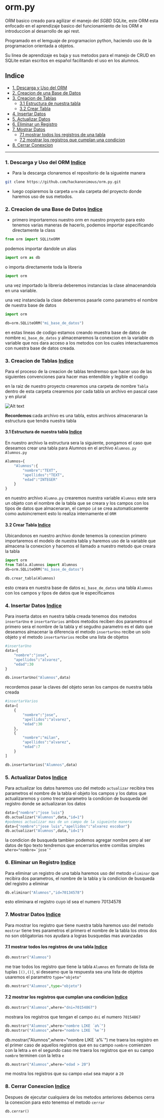# orm.py
ORM basico creado para agilizar el manejo del *SGBD* SQLite, este ORM esta enfocado en el aprendizaje basico del funcionamiento de los ORM e introduccion al desarrollo de api rest.

Programado en el lemguaje de programacion python, haciendo uso de la programacion orientada a objetos.

Su linea de aprendizaje es baja y sus metodos para el manejo de CRUD en SQLite estan escritos en español facilitando el uso en los alumnos.
## Indice
- [1. Descarga y Uso del ORM](#1-descarga-y-uso-del-orm)
- [2. Creacion de una Base de Datos](#2-creacion-de-una-base-de-datos)
- [3. Creacion de Tablas](#3-creacion-de-tablas)
  * [3.1 Estructura de nuestra tabla](#31-estructura-de-nuestra-tabla)
  * [3.2 Crear Tabla](#32-crear-tabla)
- [4. Insertar Datos](#4-insertar-datos)
- [5. Actualizar Datos](#5-actualizar-datos)
- [6. Eliminar un Registro](#6-eliminar-un-registro)
- [7. Mostrar Datos](#7-mostrar-datos)
  * [7.1 mostrar todos los registros de una tabla](#71-mostrar-todos-los-registros-de-una-tabla)
  * [7.2 mostrar los registros que cumplan una condicion](#72-mostrar-los-registros-que-cumplan-una-condicion)
- [8. Cerrar Conexcion](#8-cerrar-conexcion)
---
### 1. Descarga y Uso del ORM [Indice](#indice)
- Para la descarga clonaremos el repositorio de la sigueinte manera
```bash
git clone https://github.com/hackanonimous/orm.py.git
``` 
- luego copiaremos la carpeta `orm` ala carpeta del proyecto donde haremos uso de sus metodos.

### 2. Creacion de una Base de Datos [Indice](#indice)
- primero importaremos nuestro orm en nuestro proyecto para esto tenemos varias maneras de hacerlo, podemos importar especificando directamente la class
```python
from orm import SQLiteORM
```
podemos importar dandole un alias
```python
import orm as db
```
o importa directamente toda la libreria
```python
import orm
```
una vez importado la libreria deberemos instancias la clase almacenandola en una variable.

una vez instanciada la clase deberemos pasarle como parametro el nombre de nuestra base de datos
```python
import orm

db=orm.SQLiteORM("mi_base_de_datos")
```
en estas lineas de codigo estamos creando muestra base de datos de nombre `mi_base_de_datos` y almacenaremos la conexcion en la variable `db` variable que nos dara acceso a los metodos con los cuales interactuaremos con nuestra base de datos creada.

### 3. Creacion de Tablas [Indice](#indice)
Para el proceso de la creacion de tablas tendremso que hacer uso de las siguientes convenciones para hacer mas entendible y legible el codigo

en la raiz de nuestro proyecto crearemos una carpeta de nombre `Tabla` dentro de esta carpeta crearemos por cada tabla un archivo en pascal case y en plural

![Alt text](image.png)

**Recordemos**:cada archivo es una tabla, estos archivos almacenaran la estructura que tendra nuestra tabla
#### 3.1 Estructura de nuestra tabla [Indice](#indice)
En nuestro archivo la estructura sera la siguiente, pongamos el caso que deseamos crear una tabla para Alumnos en el archivo `Alumnos.py`
`Alumnos.py`
```python
Alumnos={
    "Alumnos":{
        "nombre":"TEXT",
        "apellidos":"TEXT",
        "edad":"INTEGER"
    }
}
``` 
en nuestro archivo `Alumno.py` crearemos nuestra variable `Alumnos` este sera un objeto con el nombre de la tabla que se creara y los campos con los tipos de datos que almacenaran, el campo `id` se crea automaticamente como autoincrement esto lo realiza internamente el `ORM`
#### 3.2 Crear Tabla [Indice](#indice)
Ubicandonos en nuestro archivo donde tenemos la conexcion primero importaremos el modelo de nuestra tabla y haremos uso de la variable que almacena la conexcion y hacemos el llamado a nuestro metodo que creara la tabla
```python
import orm
from Tabla.Alumnos import Alumnos
db=orm.SQLiteORM("mi_base_de_datos")

db.crear_tabla(Alumnos)
``` 
esto creara en nuestra base de datos `mi_base_de_datos` una tabla `Alumnos` con los campos y tipos de datos que le especificamos
### 4. Insertar Datos [Indice](#indice)
Para inserta datos en nuestra tabla creada tenemos dos metodos `insertarUno` e `insertarVarios` ambos metodos reciben dos parametros el primero sera el nombre de la tabla y el segudno parametro es el dato que deseamos almacenar la diferencia el metodo `insertarUno` recibe un solo objeto y el metodo `insertarVarios` recibe una lista de objetos
```python
#insertarUno
data={
    "nombre":"jose",
    "apellidos":"alvarez",
    "edad":30
}

db.insertarUno("Alumnos",data)
``` 
recordemos pasar la claves del objeto seran los campos de nuestra tabla creada
```python
#insertarVarios
data=[
    {
        "nombre":"jose",
        "apellidos":"alvarez",
        "edad":30
    },
    {
        "nombre":"milan",
        "apellidos":"alvarez",
        "edad":7
    }
]

db.insertarVarios("Alumnos",data)
``` 
### 5. Actualizar Datos [Indice](#indice)
Para actualizar los datos haremos uso del metodo `actualizar` recibira tres parametros el nombre de la tabla el objeto los campos y los datos que actualizaremos y como trecer parametro la condicion de busqueda del registro donde se actualizaran los datos
```python
data={"nombre":"jose luis"}
db.actualizar("Alumnos",data,"id=1")
#podemos actualizar mas de un campo de la sigueinte manera
data={"nombre":"jose luis","apellidos":"alvarez escobar"}
db.actualizar("Alumnos",data,"id=1")
``` 
la condicion de busqueda tambien podemos agregar nombre pero al ser datos de tipo texto tendremos que encerrarlos entre comillas simples `where="nombre=´jose´"`
### 6. Eliminar un Registro [Indice](#indice)
Para eliminar un registro de una tabla haremos uso del metodo `eliminar` que recibira dos parametros, el nombre de la tabla y la condicion de busqueda del registro a eliminar
```python
db.eliminar("Alumnos","id=70134578")
```
esto eliminara el registro cuyo id sea el numero 70134578
### 7. Mostrar Datos [Indice](#indice)
Para mostrar los registro que tiene nuestra tabla haremos uso del metodo `mostrar` tiene tres parametros el primero el nombre de la tabla los otros dos no son obligatorias nos ayudara a logras busquedas mas avanzadas
#### 7.1 mostrar todos los registros de una tabla [Indice](#indice)
```python
db.mostrar("Alumnos")
```
me trae todos los registro que tiene la tabla `Alumnos` en formato de lista de tuplas `[(),()]`,
si deseamo que la respuesta sea una lista de objetos usaremos el parametro `type="objeto"`
```python
db.mostrar("Alumnos",type="objeto")
```
#### 7.2 mostrar los registros que cumplan una condicion [Indice](#indice)
```python
db.mostrar("Alumnos",where="dni=70154867")
```
mostrara los registros que tengan el campo `dni` el numero `70154867`
```python
db.mostrar("Alumnos",where="nombre LIKE ´a%´")
db.mostrar("Alumnos",where="nombre LIKE ´%e´")
```
db.mostrar("Alumnos",where="nombre LIKE ´a%´")
me traera los registro en el primer caso de aquellos registros que en su campo `nombre` comienzen con la letra `a` en el segundo caso me traera los registros que en su campo `nombre` terminen con la letra `e`
```python
db.mostrar("Alumnos",where="edad > 20")
```
me mostra los registros que su campo `edad` sea mayor a `20`
### 8. Cerrar Conexcion [Indice](#indice)
Despues de ejecutar cualquiera de los metodos anteriores debemos cerra la conexcion para esto tenemso el metodo `cerrar`
```python
db.cerrar()
``` 